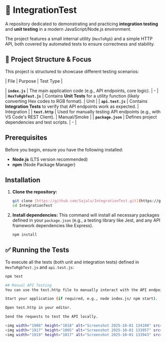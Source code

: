 # 🧪 IntegrationTest

A repository dedicated to demonstrating and practicing **integration testing** and **unit testing** in a modern JavaScript/Node.js environment.

The project features a small internal utility (`HexToRgb`) and a simple HTTP API, both covered by automated tests to ensure correctness and stability.

## 🚀 Project Structure & Focus

This project is structured to showcase different testing scenarios:

| File | Purpose | Test Type |

| **`index.js`** | The main application code (e.g., API endpoints, core logic). | - |
| **`HexToRgbTest.js`** | Contains **Unit Tests** for a utility function (likely converting Hex codes to RGB format). | Unit |
| **`api.test.js`** | Contains **Integration Tests** to verify that API endpoints work as expected. | Integration |
| **`test.http`** | Used for manually testing API endpoints (e.g., with VS Code's REST Client). | Manual/Smoke |
| **`package.json`** | Defines project dependencies and test scripts. | - |

##  Prerequisites

Before you begin, ensure you have the following installed:

* **Node.js** (LTS version recommended)
* **npm** (Node Package Manager)

## Installation

1.  **Clone the repository:**
    ```bash
    git clone [https://github.com/Sajalu/IntegrationTest.git](https://github.com/Sajalu/IntegrationTest.git)
    cd IntegrationTest
    ```

2.  **Install dependencies:**
    This command will install all necessary packages defined in your `package.json` (e.g., a testing library like Jest, and any API framework dependencies like Express).
    ```bash
    npm install
    ```

## ✅ Running the Tests

To execute all the tests (both unit and integration tests) defined in `HexToRgbTest.js` and `api.test.js`:

```bash
npm test

## Manual API Testing
You can use the test.http file to manually interact with the API endpoints. If you are using the VS Code REST Client extension, you can simply open the file and click the "Send Request" links above each endpoint.

Start your application (if required, e.g., node index.js/ npm start).

Open test.http in your editor.

Send the requests to test the API locally.

<img width="1908" height="1018" alt="Screenshot 2025-10-01 134108" src="https://github.com/user-attachments/assets/a5566eb5-126c-4a22-81a8-7bae2974ef7c" />
<img width="1917" height="1005" alt="Screenshot 2025-10-01 133957" src="https://github.com/user-attachments/assets/5bd32092-6443-4fe5-9ea6-5afe5c3ca4fd" />
<img width="1919" height="1017" alt="Screenshot 2025-10-01 133943" src="https://github.com/user-attachments/assets/5fdd2e89-23fd-4832-a4ed-ba26bc9ee29b" />
